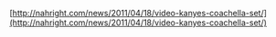 <!--
id: 4730408479
link: http://jreed91.tumblr.com/post/4730408479/if-youre-a-kanye-fan-you-need-to-watch-this
slug: if-youre-a-kanye-fan-you-need-to-watch-this
date: Mon Apr 18 2011 18:06:35 GMT-0500 (CDT)
publish: 2011-04-018
tags: 
title: If you're a Kanye Fan you need to watch this
-->


[http://nahright.com/news/2011/04/18/video-kanyes-coachella-set/](http://nahright.com/news/2011/04/18/video-kanyes-coachella-set/)

